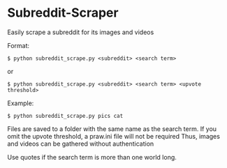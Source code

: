 # Subreddit-Scraper

Easily scrape a subreddit for its images and videos

Format:

	$ python subreddit_scrape.py <subreddit> <search term>

or

	$ python subreddit_scrape.py <subreddit> <search term> <upvote threshold>

Example:

	$ python subreddit_scrape.py pics cat

Files are saved to a folder with the same name as the search term.
If you omit the upvote threshold, a praw.ini file will not be required
Thus, images and videos can be gathered without authentication

Use quotes if the search term is more than one world long.